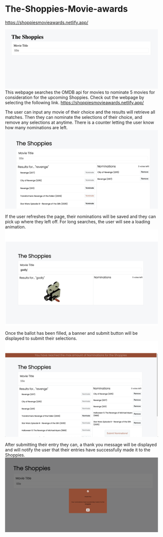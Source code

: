 # The-Shoppies-Movie-awards
<a href="https://shoppiesmovieawards.netlify.app/">https://shoppiesmovieawards.netlify.app/</a>


![alt tag](/media/first.png)
This webpage searches the OMDB api for movies to nominate 5 movies for consideration for the upcoming Shoppies.  Check out the webpage by selecting the following link.
<a href="https://shoppiesmovieawards.netlify.app/">https://shoppiesmovieawards.netlify.app/</a>



The user can input any movie of their choice and the results will retrieve all matches.  Then they can nominate the selections of their choice, and remove any selections at anytime.  There is a counter letting the user know how many nominations are left.  
![alt tag](/media/search.png)



If the user refreshes the page, their nominations will be saved and they can pick up where they left off.  For long searches, the user will see a loading animation.  
![alt tag](/media/loading.png)



Once the ballot has been filled, a banner and submit button will be displayed to submit their selections.
![alt tag](/media/full.png)



After submitting their entry they can, a thank you message will be displayed and will notify the user that their entries have successfully made it to the Shoppies.
![alt tag](/media/thanks.png)
